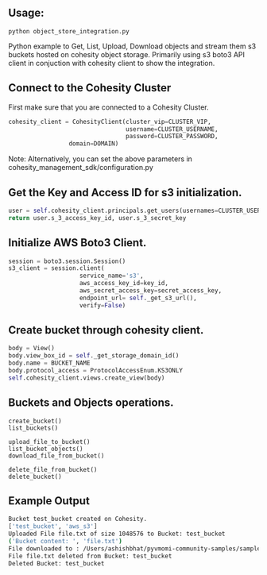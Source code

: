 ## Usage: 
```
python object_store_integration.py
```
Python example to Get, List, Upload, Download objects and stream them s3 
buckets hosted on cohesity object storage. Primarily using s3 boto3 API 
client in conjuction with cohesity client to show the integration.

## Connect to the Cohesity Cluster
First make sure that you are connected to a Cohesity Cluster.
```python
cohesity_client = CohesityClient(cluster_vip=CLUSTER_VIP,
                                 username=CLUSTER_USERNAME, 
                                 password=CLUSTER_PASSWORD,
				 domain=DOMAIN)
```
Note: Alternatively, you can set the above parameters in cohesity_management_sdk/configuration.py

## Get the Key and Access ID for s3 initialization.
```python
user = self.cohesity_client.principals.get_users(usernames=CLUSTER_USER)[0]
return user.s_3_access_key_id, user.s_3_secret_key
```
## Initialize AWS Boto3 Client.
```python
session = boto3.session.Session()
s3_client = session.client(
                    service_name='s3',
                    aws_access_key_id=key_id,
                    aws_secret_access_key=secret_access_key,
                    endpoint_url= self._get_s3_url(),
                    verify=False)
```

## Create bucket through cohesity client.
```python
body = View()
body.view_box_id = self._get_storage_domain_id()
body.name = BUCKET_NAME
body.protocol_access = ProtocolAccessEnum.KS3ONLY
self.cohesity_client.views.create_view(body)
```

## Buckets and Objects operations.
```pythonstub
create_bucket()
list_buckets()

upload_file_to_bucket()
list_bucket_objects()
download_file_from_bucket()

delete_file_from_bucket()
delete_bucket()
```

## Example Output
```bash
Bucket test_bucket created on Cohesity.
['test_bucket', 'aws_s3']
Uploaded File file.txt of size 1048576 to Bucket: test_bucket
('Bucket content: ', 'file.txt')
File downloaded to : /Users/ashishbhat/pyvmomi-community-samples/samples/vmware/download-file.txt
File file.txt deleted from Bucket: test_bucket
Deleted Bucket: test_bucket
```
